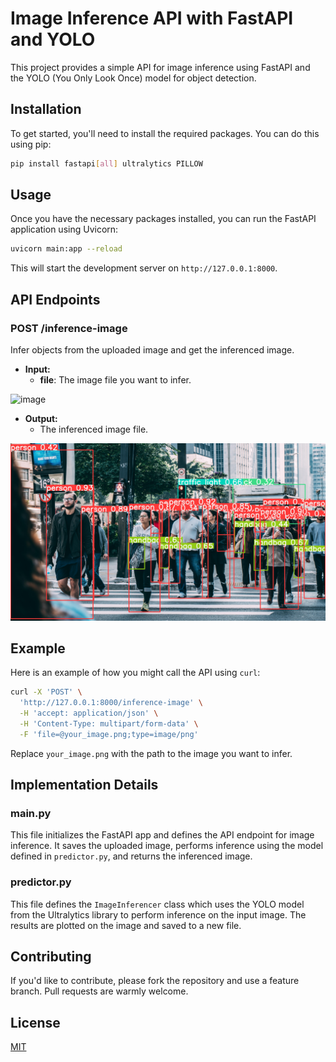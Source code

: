 # Image Inference API with FastAPI and YOLO

This project provides a simple API for image inference using FastAPI and the YOLO (You Only Look Once) model for object detection.

## Installation

To get started, you'll need to install the required packages. You can do this using pip:

```bash
pip install fastapi[all] ultralytics PILLOW
```

## Usage

Once you have the necessary packages installed, you can run the FastAPI application using Uvicorn:

```bash
uvicorn main:app --reload
```

This will start the development server on `http://127.0.0.1:8000`.

## API Endpoints

### POST /inference-image

Infer objects from the uploaded image and get the inferenced image.

- **Input:**
  - **file**: The image file you want to infer.

![image](images/pexels-kaique-rocha-109919.jpg)
  
- **Output:** 
  - The inferenced image file.

![image](images/inferenced_pexels-kaique-rocha-109919.jpg)

## Example

Here is an example of how you might call the API using `curl`:

```bash
curl -X 'POST' \
  'http://127.0.0.1:8000/inference-image' \
  -H 'accept: application/json' \
  -H 'Content-Type: multipart/form-data' \
  -F 'file=@your_image.png;type=image/png'
```

Replace `your_image.png` with the path to the image you want to infer.

## Implementation Details

### main.py

This file initializes the FastAPI app and defines the API endpoint for image inference. It saves the uploaded image, performs inference using the model defined in `predictor.py`, and returns the inferenced image.

### predictor.py

This file defines the `ImageInferencer` class which uses the YOLO model from the Ultralytics library to perform inference on the input image. The results are plotted on the image and saved to a new file.

## Contributing

If you'd like to contribute, please fork the repository and use a feature branch. Pull requests are warmly welcome.

## License

[MIT](LICENSE)
